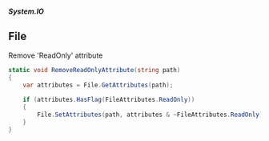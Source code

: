 ##### System.IO
## File

Remove 'ReadOnly' attribute
``` csharp
static void RemoveReadOnlyAttribute(string path)
{
    var attributes = File.GetAttributes(path);

    if (attributes.HasFlag(FileAttributes.ReadOnly))
    {
        File.SetAttributes(path, attributes & ~FileAttributes.ReadOnly);
    }
}
```
